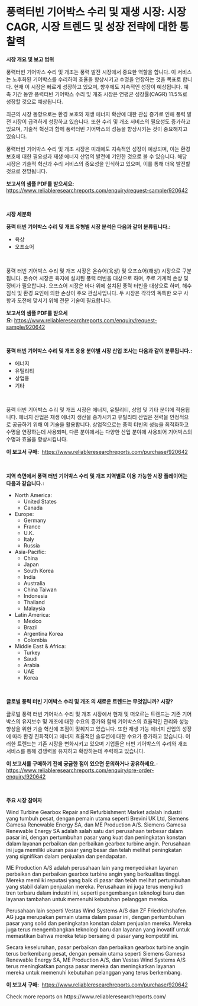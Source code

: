 <p><h1>풍력터빈 기어박스 수리 및 재생 시장: 시장 CAGR, 시장 트렌드 및 성장 전략에 대한 통찰력</h1></p><p><strong>시장 개요 및 보고 범위</strong></p>
<p><p>풍력터빈 기어박스 수리 및 개조는 풍력 발전 시장에서 중요한 역할을 합니다. 이 서비스는 노후화된 기어박스를 수리하여 효율을 향상시키고 수명을 연장하는 것을 목표로 합니다. 현재 이 시장은 빠르게 성장하고 있으며, 향후에도 지속적인 성장이 예상됩니다. 예측 기간 동안 풍력터빈 기어박스 수리 및 개조 시장은 연평균 성장률(CAGR) 11.5%로 성장할 것으로 예상됩니다. </p><p>최근의 시장 동향으로는 환경 보호와 재생 에너지 확산에 대한 관심 증가로 인해 풍력 발전 시장이 급격하게 성장하고 있습니다. 또한 수리 및 개조 서비스의 필요성도 증가하고 있으며, 기술적 혁신과 함께 풍력터빈 기어박스의 성능을 향상시키는 것이 중요해지고 있습니다.</p><p>풍력터빈 기어박스 수리 및 개조 시장은 미래에도 지속적인 성장이 예상되며, 이는 환경 보호에 대한 필요성과 재생 에너지 산업의 발전에 기인한 것으로 볼 수 있습니다. 해당 시장은 기술적 혁신과 수리 서비스의 중요성을 인식하고 있으며, 이를 통해 더욱 발전할 것으로 전망됩니다.</p></p>
<p><strong>보고서의 샘플 PDF를 받으세요:</strong> <a href="https://www.reliableresearchreports.com/enquiry/request-sample/920642">https://www.reliableresearchreports.com/enquiry/request-sample/920642</a></p>
<p>&nbsp;</p>
<p><strong>시장 세분화</strong></p>
<p><strong>풍력 터빈 기어박스 수리 및 개조 유형별 시장 분석은 다음과 같이 분류됩니다.:</strong></p>
<p><ul><li>육상</li><li>오프쇼어</li></ul></p>
<p>&nbsp;</p>
<p><p>풍력 터빈 기어박스 수리 및 개조 시장은 온슈어(육상) 및 오프쇼어(해상) 시장으로 구분됩니다. 온슈어 시장은 육지에 설치된 풍력 터빈을 대상으로 하며, 주로 기계적 손상 및 정비가 필요합니다. 오프쇼어 시장은 바다 위에 설치된 풍력 터빈을 대상으로 하며, 해수 침식 및 환경 요인에 의한 손상이 주요 관심사입니다. 두 시장은 각각의 독특한 요구 사항과 도전에 맞서기 위해 전문 기술이 필요합니다.</p></p>
<p><strong>보고서의 샘플 PDF를 받으세요:</strong>&nbsp;<a href="https://www.reliableresearchreports.com/enquiry/request-sample/920642">https://www.reliableresearchreports.com/enquiry/request-sample/920642</a></p>
<p>&nbsp;</p>
<p><strong> 풍력 터빈 기어박스 수리 및 개조 응용 분야별 시장 산업 조사는 다음과 같이 분류됩니다.:</strong></p>
<p><ul><li>에너지</li><li>유틸리티</li><li>상업용</li><li>기타</li></ul></p>
<p>&nbsp;</p>
<p><p>풍력 터빈 기어박스 수리 및 개조 시장은 에너지, 유틸리티, 상업 및 기타 분야에 적용됩니다. 에너지 산업은 재생 에너지 생산을 증가시키고 유틸리티 산업은 전력을 안정적으로 공급하기 위해 이 기술을 활용합니다. 상업적으로는 풍력 터빈의 성능을 최적화하고 수명을 연장하는데 사용되며, 다른 분야에서는 다양한 산업 분야에 사용되어 기어박스의 수명과 효율을 향상시킵니다.</p></p>
<p><strong>이 보고서 구매:</strong>&nbsp; <a href="https://www.reliableresearchreports.com/purchase/920642">https://www.reliableresearchreports.com/purchase/920642</a></p>
<p>&nbsp;</p>
<p><strong>지역 측면에서 풍력 터빈 기어박스 수리 및 개조 지역별로 이용 가능한 시장 플레이어는 다음과 같습니다.:</strong></p>
<p><ul>
    <li>
        North America:
        <ul>
            <li>United States</li>
            <li>Canada</li>
        </ul>
    </li>
    <li>
        Europe:
        <ul>
            <li>Germany</li>
            <li>France</li>
            <li>U.K.</li>
            <li>Italy</li>
            <li>Russia</li>
        </ul>
    </li>
    <li>
        Asia-Pacific:
        <ul>
            <li>China</li>
            <li>Japan</li>
            <li>South Korea</li>
            <li>India</li>
            <li>Australia</li>
            <li>China Taiwan</li>
            <li>Indonesia</li>
            <li>Thailand</li>
            <li>Malaysia</li>
        </ul>
    </li>
    <li>
        Latin America:
        <ul>
            <li>Mexico</li>
            <li>Brazil</li>
            <li>Argentina Korea</li>
            <li>Colombia</li>
        </ul>
    </li>
    <li>
        Middle East & Africa:
        <ul>
            <li>Turkey</li>
            <li>Saudi</li>
            <li>Arabia</li>
            <li>UAE</li>
            <li>Korea</li>
        </ul>
    </li>
    </ul></p>
<p>&nbsp;</p>
<p><strong>글로벌 풍력 터빈 기어박스 수리 및 개조 의 새로운 트렌드는 무엇입니까? 시장?</strong></p>
<p><p>글로벌 풍력 터빈 기어박스 수리 및 개조 시장에서 현재 및 떠오르는 트렌드는 기존 기어박스의 유지보수 및 개조에 대한 수요의 증가와 함께 기어박스의 효율적인 관리와 성능 향상을 위한 기술 혁신에 초점이 맞춰지고 있습니다. 또한 재생 가능 에너지 산업의 성장에 따라 환경 친화적이고 에너지 효율적인 솔루션에 대한 수요가 증가하고 있습니다. 이러한 트렌드는 기존 시장을 변화시키고 있으며 기업들은 터빈 기어박스의 수리와 개조 서비스를 통해 경쟁력을 유지하고 확장하는데 주력하고 있습니다.</p></p>
<p><strong>이 보고서를 구매하기 전에 궁금한 점이 있으면 문의하거나 공유하세요.</strong>- <a href="https://www.reliableresearchreports.com/enquiry/pre-order-enquiry/920642">https://www.reliableresearchreports.com/enquiry/pre-order-enquiry/920642</a></p>
<p>&nbsp;</p>
<p><strong>주요 시장 참여자</strong></p>
<p><p>Wind Turbine Gearbox Repair and Refurbishment Market adalah industri yang tumbuh pesat, dengan pemain utama seperti Brevini UK Ltd, Siemens Gamesa Renewable Energy SA, dan ME Production A/S. Siemens Gamesa Renewable Energy SA adalah salah satu dari perusahaan terbesar dalam pasar ini, dengan pertumbuhan pasar yang kuat dan peningkatan konstan dalam layanan perbaikan dan perbaikan gearbox turbine angin. Perusahaan ini juga memiliki ukuran pasar yang besar dan telah melihat peningkatan yang signifikan dalam penjualan dan pendapatan.</p><p>ME Production A/S adalah perusahaan lain yang menyediakan layanan perbaikan dan perbaikan gearbox turbine angin yang berkualitas tinggi. Mereka memiliki reputasi yang baik di pasar dan telah melihat pertumbuhan yang stabil dalam penjualan mereka. Perusahaan ini juga terus mengikuti tren terbaru dalam industri ini, seperti pengembangan teknologi baru dan layanan tambahan untuk memenuhi kebutuhan pelanggan mereka.</p><p>Perusahaan lain seperti Vestas Wind Systems A/S dan ZF Friedrichshafen AG juga merupakan pemain utama dalam pasar ini, dengan pertumbuhan pasar yang solid dan peningkatan konstan dalam penjualan mereka. Mereka juga terus mengembangkan teknologi baru dan layanan yang inovatif untuk memastikan bahwa mereka tetap bersaing di pasar yang kompetitif ini.</p><p>Secara keseluruhan, pasar perbaikan dan perbaikan gearbox turbine angin terus berkembang pesat, dengan pemain utama seperti Siemens Gamesa Renewable Energy SA, ME Production A/S, dan Vestas Wind Systems A/S terus meningkatkan pangsa pasar mereka dan meningkatkan layanan mereka untuk memenuhi kebutuhan pelanggan yang terus berkembang.</p></p>
<p><strong>이 보고서 구매:</strong>&nbsp;&nbsp;<a href="https://www.reliableresearchreports.com/purchase/920642">https://www.reliableresearchreports.com/purchase/920642</a></p>
<p>Check more reports on https://www.reliableresearchreports.com/</p>
